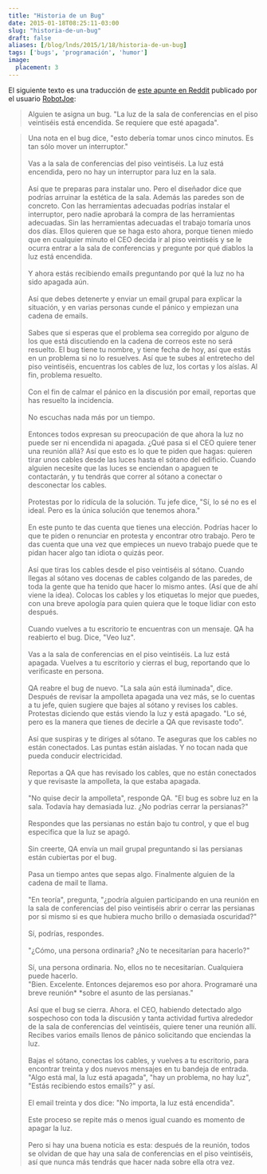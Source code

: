 ```yaml
---
title: "Historia de un Bug"
date: 2015-01-18T08:25:11-03:00
slug: "historia-de-un-bug"
draft: false
aliases: [/blog/lnds/2015/1/18/historia-de-un-bug]    
tags: ['bugs', 'programación', 'humor']
image:
  placement: 3
---
```


El siguiente texto es una traducción de [este apunte en
Reddit](https://www.reddit.com/r/ProgrammerHumor/comments/2spd2s/when_someone_gives_you_a_bug_long/) publicado
por el usuario [RobotJoe](https://www.reddit.com/user/RobotJoe):

> Alguien te asigna un bug. \"La luz de la sala de conferencias en el
> piso veintiséis está encendida. Se requiere que esté apagada\".

> Una nota en el bug dice, \"esto debería tomar unos cinco minutos. Es
> tan sólo mover un interruptor.\"\
> \
> Vas a la sala de conferencias del piso veintiséis. La luz está
> encendida, pero no hay un interruptor para luz en la sala.\
> \
> Así que te preparas para instalar uno. Pero el diseñador dice que
> podrías arruinar la estética de la sala. Además las paredes son de
> concreto. Con las herramientas adecuadas podrías instalar el
> interruptor, pero nadie aprobará la compra de las herramientas
> adecuadas. Sin las herramientas adecuadas el trabajo tomaría unos dos
> días. Ellos quieren que se haga esto ahora, porque tienen miedo que en
> cualquier minuto el CEO decida ir al piso veintiséis y se le ocurra
> entrar a la sala de conferencias y pregunte por qué diablos la luz
> está encendida.\
> \
> Y ahora estás recibiendo emails preguntando por qué la luz no ha sido
> apagada aún.\
> \
> Así que debes detenerte y enviar un email grupal para explicar la
> situación, y en varias personas cunde el pánico y empiezan una cadena
> de emails.\
> \
> Sabes que si esperas que el problema sea corregido por alguno de los
> que está discutiendo en la cadena de correos este no será resuelto. El
> bug tiene tu nombre, y tiene fecha de hoy, así que estás en un
> problema si no lo resuelves. Así que te subes al entretecho del piso
> veintiséis, encuentras los cables de luz, los cortas y los aíslas. Al
> fin, problema resuelto.\
> \
> Con el fin de calmar el pánico en la discusión por email, reportas que
> has resuelto la incidencia.\
> \
> No escuchas nada más por un tiempo.\
> \
> Entonces todos expresan su preocupación de que ahora la luz no puede
> ser ni encendida ni apagada. ¿Qué pasa si el CEO quiere tener una
> reunión allá? Así que esto es lo que te piden que hagas: quieren tirar
> unos cables desde las luces hasta el sótano del edificio. Cuando
> alguien necesite que las luces se enciendan o apaguen te contactarán,
> y tu tendrás que correr al sótano a conectar o desconectar los
> cables.\
> \
> Protestas por lo ridícula de la solución. Tu jefe dice, \"Sí, lo sé no
> es el ideal. Pero es la única solución que tenemos ahora.\"\
> \
> En este punto te das cuenta que tienes una elección. Podrías hacer lo
> que te piden o renunciar en protesta y encontrar otro trabajo. Pero te
> das cuenta que una vez que empieces un nuevo trabajo puede que te
> pidan hacer algo tan idiota o quizás peor.\
> \
> Así que tiras los cables desde el piso veintiséis al sótano. Cuando
> llegas al sótano ves docenas de cables colgando de las paredes, de
> toda la gente que ha tenido que hacer lo mismo antes. (Así que de ahí
> viene la idea). Colocas los cables y los etiquetas lo mejor que
> puedes, con una breve apología para quien quiera que le toque lidiar
> con esto después.\
> \
> Cuando vuelves a tu escritorio te encuentras con un mensaje. QA ha
> reabierto el bug. Dice, \"Veo luz\".\
> \
> Vas a la sala de conferencias en el piso veintiséis. La luz está
> apagada. Vuelves a tu escritorio y cierras el bug, reportando que lo
> verificaste en persona.\
> \
> QA reabre el bug de nuevo. \"La sala aún está iluminada\", dice.
> Después de revisar la ampolleta apagada una vez más, se lo cuentas a
> tu jefe, quien sugiere que bajes al sótano y revises los cables.
> Protestas diciendo que estás viendo la luz y está apagado. \"Lo sé,
> pero es la manera que tienes de decirle a QA que revisaste todo\".\
> \
> Así que suspiras y te diriges al sótano. Te aseguras que los cables no
> están conectados. Las puntas están aisladas. Y no tocan nada que pueda
> conducir electricidad.\
> \
> Reportas a QA que has revisado los cables, que no están conectados y
> que revisaste la ampolleta, la que estaba apagada.\
> \
> \"No quise decir la ampolleta\", responde QA. \"El bug es sobre luz en
> la sala. Todavía hay demasiada luz. ¿No podrías cerrar la
> persianas?\"\
> \
> Respondes que las persianas no están bajo tu control, y que el bug
> especifica que la luz se apagó.\
> \
> Sin creerte, QA envía un mail grupal preguntando si las persianas
> están cubiertas por el bug.\
> \
> Pasa un tiempo antes que sepas algo. Finalmente alguien de la cadena
> de mail te llama.\
> \
> \"En teoría\", pregunta, \"¿podría alguien participando en una reunión
> en la sala de conferencias del piso veintiséis abrir o cerrar las
> persianas por si mismo si es que hubiera mucho brillo o demasiada
> oscuridad?\"\
> \
> Sí, podrías, respondes.\
> \
> \"¿Cómo, una persona ordinaria? ¿No te necesitarían para hacerlo?\"\
> \
> Sí, una persona ordinaria. No, ellos no te necesitarían. Cualquiera
> puede hacerlo.\
> \"Bien. Excelente. Entonces dejaremos eso por ahora. Programaré una
> breve reunión* *sobre el asunto de las persianas.\"\
> \
> Así que el bug se cierra. Ahora. el CEO, habiendo detectado algo
> sospechoso con toda la discusión y tanta actividad furtiva alrededor
> de la sala de conferencias del veintiséis, quiere tener una reunión
> allí. Recibes varios emails llenos de pánico solicitando que enciendas
> la luz.\
> \
> Bajas el sótano, conectas los cables, y vuelves a tu escritorio, para
> encontrar treinta y dos nuevos mensajes en tu bandeja de entrada.
> \"Algo está mal, la luz está apagada\", \"hay un problema, no hay
> luz\", \"Estás recibiendo estos emails?\" y así.\
> \
> El email treinta y dos dice: \"No importa, la luz está encendida\".\
> \
> Este proceso se repite más o menos igual cuando es momento de apagar
> la luz.\
> \
> Pero si hay una buena noticia es esta: después de la reunión, todos se
> olvidan de que hay una sala de conferencias en el piso veintiséis, así
> que nunca más tendrás que hacer nada sobre ella otra vez.
